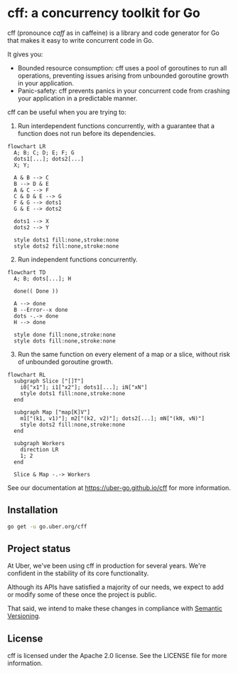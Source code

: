 # cff: a concurrency toolkit for Go

cff (pronounce *caff* as in caffeine) is a library and code generator for Go
that makes it easy to write concurrent code in Go.

It gives you:
* Bounded resource consumption: cff uses a pool of goroutines to run all operations, preventing issues arising from unbounded goroutine growth in your application.
* Panic-safety: cff prevents panics in your concurrent code from crashing your application in a predictable manner.

cff can be useful when you are trying to:

1. Run interdependent functions concurrently, with a guarantee that a function does not run before its dependencies.
  ```mermaid
  flowchart LR
    A; B; C; D; E; F; G
    dots1[...]; dots2[...]
    X; Y;

    A & B --> C
    B --> D & E
    A & C --> F
    C & D & E --> G
    F & G --> dots1
    G & E --> dots2

    dots1 --> X
    dots2 --> Y

    style dots1 fill:none,stroke:none
    style dots2 fill:none,stroke:none
  ```

2. Run independent functions concurrently.
  ```mermaid
  flowchart TD
    A; B; dots[...]; H

    done(( Done ))

    A --> done
    B --Error--x done
    dots -.-> done
    H --> done

    style done fill:none,stroke:none
    style dots fill:none,stroke:none
  ```

3. Run the same function on every element of a map or a slice, without risk of unbounded goroutine growth.
  ```mermaid
  flowchart RL
    subgraph Slice ["[]T"]
      i0["x1"]; i1["x2"]; dots1[...]; iN["xN"]
      style dots1 fill:none,stroke:none
    end

    subgraph Map ["map[K]V"]
      m1["(k1, v1)"]; m2["(k2, v2)"]; dots2[...]; mN["(kN, vN)"]
      style dots2 fill:none,stroke:none
    end

    subgraph Workers
      direction LR
      1; 2
    end

    Slice & Map -.-> Workers
```

See our documentation at https://uber-go.github.io/cff for more information.

## Installation

```bash
go get -u go.uber.org/cff
```

## Project status

At Uber, we've been using cff in production for several years.
We're confident in the stability of its core functionality.

Although its APIs have satisfied a majority of our needs,
we expect to add or modify some of these once the project is public.

That said, we intend to make these changes in compliance with
[Semantic Versioning](https://semver.org/).

## License
cff is licensed under the Apache 2.0 license.  See the LICENSE file for more information.
